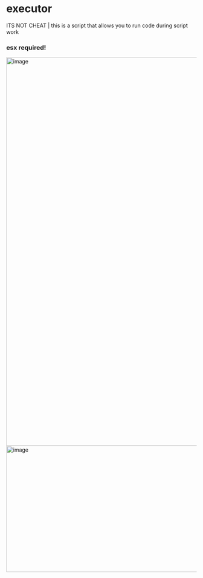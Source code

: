 # executor
ITS NOT CHEAT | this is a script that allows you to run code during script work
### esx required!


<img width="1886" height="1028" alt="image" src="https://github.com/user-attachments/assets/4f959db9-c8f1-40f0-8054-441851b28042" />
<img width="1321" height="334" alt="image" src="https://github.com/user-attachments/assets/ad0d0480-f339-483c-8894-9081a9d83031" />
